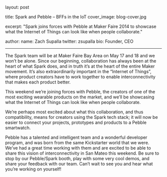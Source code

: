 layout: post

title: Spark and Pebble – BFFs in the IoT
cover_image: blog-cover.jpg

excerpt: "Spark joins forces with Pebble at Maker Faire 2014 to showcase what the Internet of Things can look like when people collaborate."

author:
  name: Zach Supalla
  twitter: zsupalla
  bio: Founder, CEO

---
The Spark team will be at Maker Faire Bay Area on May 17 and 18 and we won’t be alone. Since our beginning, collaboration has always been at the heart of what Spark does, and in truth it’s at the heart of the entire Maker movement. It’s also extraordinarily important in the “Internet of Things”, where product creators have to work together to enable interconnectivity that makes each product better. 

This weekend we’re joining forces with Pebble, the creators of one of the most exciting wearable products on the market, and we’ll be showcasing what the Internet of Things can look like when people collaborate.

We’re perhaps most excited about what this collaboration, and thus compatibility, means for creators using the Spark tech stack; it will now be easier to connect your projects, prototypes and products to a Pebble smartwatch.

Pebble has a talented and intelligent team and a wonderful developer program, and was born from the same Kickstarter world that we were. We’ve had a great time working with them and are excited to be able to share this vision of interconnectivity in San Mateo this weekend. Be sure to stop by our Pebble/Spark booth, play with some very cool demos, and share your feedback with our team. Can’t wait to see you and hear what you’re working on yourself!
